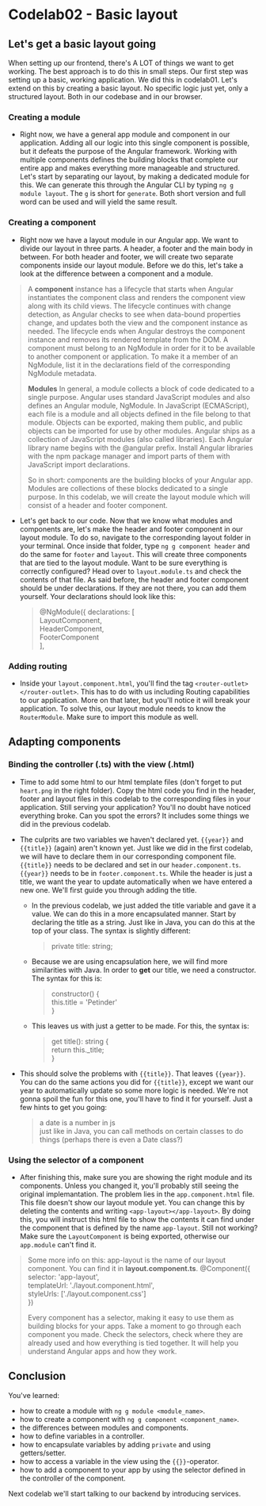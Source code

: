 # Codelab02 - Basic layout

## Let's get a basic layout going

When setting up our frontend, there's A LOT of things we want to get working. The best approach is to do this in small steps. Our first step was setting
up a basic, working application. We did this in codelab01. Let's extend on this by creating a basic layout. No specific logic just yet,
only a structured layout. Both in our codebase and in our browser.

### Creating a module
- Right now, we have a general app module and component in our application. Adding all our logic into this single component is possible, but it defeats the 
purpose of the Angular framework. Working with multiple components defines the building blocks that complete our entire app and makes everything more 
  manageable and structured. Let's start by separating our layout, by making a dedicated module for this. We can generate this through the Angular CLI by typing 
  ``ng g module layout``. The ``g`` is short for ``generate``. Both short version and full word can be used and will yield the same result.
  
### Creating a component
- Right now we have a layout module in our Angular app. We want to divide our layout in three parts. A header, a footer and the main body in between. For both header and footer,
we will create two separate components inside our layout module. Before we do this, let's take a look at the difference between a component and a module. 
  
>A **component** instance has a lifecycle that starts when Angular instantiates the component class and renders the component view along with its child views. The lifecycle continues
with change detection, as Angular checks to see when data-bound properties change, and updates both the view and the component instance as needed. The lifecycle ends when Angular
destroys the component instance and removes its rendered template from the DOM. A component must belong to an NgModule in order for it to be available to another component or application. 
> To make it a member of an NgModule, list it in the declarations field of the corresponding NgModule metadata.
> 
> **Modules**
In general, a module collects a block of code dedicated to a single purpose. Angular uses standard JavaScript modules and also defines an Angular module, NgModule.
In JavaScript (ECMAScript), each file is a module and all objects defined in the file belong to that module. Objects can be exported, making them public, and public objects can be imported for use by other modules.
Angular ships as a collection of JavaScript modules (also called libraries). Each Angular library name begins with the @angular prefix. Install Angular libraries with the npm package manager and import parts of them with JavaScript import declarations.
> 
> So in short: components are the building blocks of your Angular app. Modules are collections of these blocks dedicated to a single purpose. In this codelab, we will create the layout module which will consist of a header and footer component.

- Let's get back to our code. Now that we know what modules and components are, let's make the header and footer component in our layout module. To do so, navigate to the corresponding layout folder in your terminal. Once inside that folder, type
``ng g component header`` and do the same for ``footer`` and ``layout``. This will create three components that are tied to the layout module. Want to be sure everything is correctly configured? Head over to ``layout.module.ts`` and check the contents of that file. 
  As said before, the header and footer component should be under declarations. If they are not there, you can add them yourself. Your declarations should look like this:
  > @NgModule({ 
  > declarations: [ <br>
  LayoutComponent,<br>
  HeaderComponent,<br>
  FooterComponent<br>
  ],


### Adding routing
- Inside your ``layout.component.html``, you'll find the tag ``<router-outlet></router-outlet>``. This has to do with us including Routing capabilities to our application. More on that later, but you'll notice it will break your application. To solve this, our layout module 
needs to know the ``RouterModule``. Make sure to import this module as well.


## Adapting components
### Binding the controller (.ts) with the view (.html)
- Time to add some html to our html template files (don't forget to put ``heart.png`` in the right folder). Copy the html code you find in the header, footer and layout files in this codelab to the corresponding files in your application. Still serving your application? You'll no doubt have noticed everything broke.
Can you spot the errors? It includes some things we did in the previous codelab.
  
  
- The culprits are two variables we haven't declared yet. ``{{year}}`` and ``{{title}}`` (again) aren't known yet. Just like we did in the first codelab, we will have to declare them in our corresponding component file. ``{{title}}`` needs to be declared and set 
in our ``header.component.ts``. ``{{year}}`` needs to be in ``footer.component.ts``. While the header is just a title, we want the year to update automatically when we have entered a new one. We'll first guide you through adding the title. 
  * In the previous codelab, we just
  added the title variable and gave it a value. We can do this in a more encapsulated manner. Start by declaring the title as a string. Just like in Java, you can do this at the top of your class. The syntax is slightly different: 
    >private title: string;
  * Because we are using encapsulation here, we will find more similarities with Java. In order to **get** our title, we need a constructor. The syntax for this is: 
    >constructor() {<br> this.title = 'Petinder'<br> }
  * This leaves us with just a getter to be made. For this, the syntax is:
    > get title(): string {<br>
    return this._title;<br>
    }
     
- This should solve the problems with ``{{title}}``. That leaves ``{{year}}``. You can do the same actions you did for ``{{title}}``, except we want our year to automatically update so some more logic is needed. We're not gonna spoil the fun for this one, you'll have to find
it for yourself. Just a few hints to get you going:
  > a date is a number in js<br>
  > just like in Java, you can call methods on certain classes to do things (perhaps there is even a Date class?)
   
### Using the selector of a component
- After finishing this, make sure you are showing the right module and its components. Unless you changed it, you'll probably still seeing the original implemantation. The problem lies in the ``app.component.html`` file. This file doesn't show our layout module yet. You can change this by deleting the contents and writing
``<app-layout></app-layout>``. By doing this, you will instruct this html file to show the contents it can find under the component that is defined by the name ``app-layout``. Still not working? Make sure the ``LayoutComponent`` is being exported, otherwise our ``app.module`` can't find it.
  
> Some more info on this: app-layout is the name of our layout component. You can find it in **layout.component.ts**.
> @Component({<br>
selector: 'app-layout',<br>
templateUrl: './layout.component.html',<br>
styleUrls: ['./layout.component.css']<br>
})
> 
> Every component has a selector, making it easy to use them as building blocks for your apps. Take a moment to go through each component you made. Check the selectors, check where they are already used and how
> everything is tied together. It will help you understand Angular apps and how they work.

## Conclusion
You've learned:
- how to create a module with ```ng g module <module_name>```.
- how to create a component with ```ng g component <component_name>```.
- the differences between modules and components.
- how to define variables in a controller.
- how to encapsulate variables by adding ``private`` and using getters/setter.
- how to access a variable in the view using the ``{{}}``-operator. 
- how to add a component to your app by using the selector defined in the controller of the component. 

Next codelab we'll start talking to our backend by introducing services.
